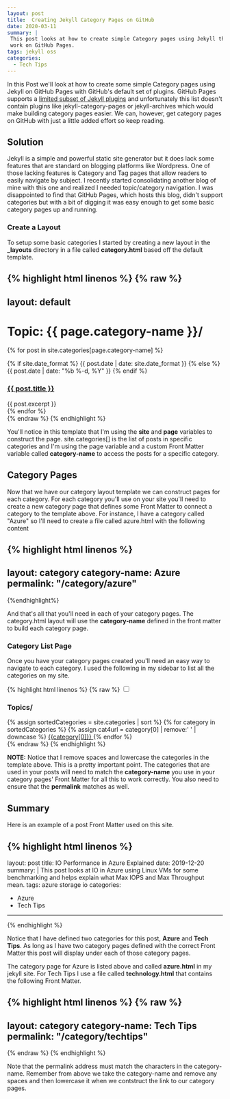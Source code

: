 ```yaml
---
layout: post
title:  Creating Jekyll Category Pages on GitHub
date: 2020-03-11
summary: |
 This post looks at how to create simple Category pages using Jekyll that will
 work on GitHub Pages.
tags: jekyll oss
categories:
  - Tech Tips
---
```

In this Post we'll look at how to create some simple Category pages using Jekyll
on GitHub Pages with GitHub's default set of plugins.  GitHub Pages supports a
[limited subset of Jekyll plugins](https://pages.github.com/versions/) and
unfortunately this list doesn't contain plugins like jekyll-category-pages or
jekyll-archives which would make building category pages easier.  We can,
however, get category pages on GitHub with just a little added effort so keep
reading.

## Solution

Jekyll is a simple and powerful static site generator but it does lack some
features that are standard on blogging platforms like Wordpress.  One of those
lacking features is Category and Tag pages that allow readers to easily navigate
by subject.  I recently started consolidating another blog of mine with this one
and realized I needed topic/category navigation.  I was disappointed to find
that GitHub Pages, which hosts this blog, didn't support categories but with a
bit of digging it was easy enough to get some basic category pages up and
running.

### Create a Layout
To setup some basic categories I started by creating a new layout in the __\_layouts__ 
directory in a file called __category.html__ based off the default template.

{% highlight html linenos %}
{% raw %}
---
layout: default
---
<div class="categories">
    <h1 class="h1 category-title">
      Topic:&nbsp;{{ page.category-name }}/
    </h1>
    <div class="posts">
      {% for post in site.categories[page.category-name] %}
        <div class="post py3">
          <p class="post-meta">
        {% if site.date_format %}
            {{ post.date | date: site.date_format }}
        {% else %}
            {{ post.date | date: "%b %-d, %Y" }}
        {% endif %}
        </p>
          <a href="{{ post.url | relative_url }}" class="post-link">
            <h3 class="h1 post-title">
              {{ post.title }}
            </h3>
          </a>
          <span class="post-summary">
              {{ post.excerpt }}
          </span>
        </div>
      {% endfor %}
    </div>
</div>
{% endraw %}
{% endhighlight %}

You'll notice in this template that I'm using the __site__ and __page__
variables to construct the page. site.categories[] is the list of posts
in specific categories and I'm using the page variable and a custom Front Matter
variable called __category-name__ to access the posts for a specific category.

## Category Pages
Now that we have our category layout template we can construct pages for each
category.  For each category you'll use on your site you'll need to create a new
category page that defines some Front Matter to connect a category to the
template above.  For instance, I have a category called "Azure" so I'll need to
create a file called azure.html with the following content

{% highlight html linenos %}
---
layout: category
category-name: Azure
permalink: "/category/azure"
---
{%endhighlight%}

And that's all that you'll need in each of your category pages.  The category.html layout
will use the __category-name__ defined in the front matter to build each category
page.

### Category List Page
Once you have your category pages created you'll need an easy way to navigate to
each category.  I used the following in my sidebar to list all the categories on
my site.  

{% highlight html linenos %}
{% raw %}
<input type="checkbox" class="sidebar-checkbox" id="sidebar-checkbox">

<div class="sidebar" id="sidebar">
  <nav class="sidebar-nav">
   <h3 class="category-topic">Topics/</h3>
    {% assign sortedCategories = site.categories | sort %}
    {% for category in sortedCategories %}
     {% assign cat4url = category[0] | remove:' ' | downcase %}
     <a class="sidebar-nav-item" href="{{site.baseurl}}/category/{{cat4url}}">
        {{category[0]}}
     </a>
    {% endfor %}
  </nav>

</div>
{% endraw %}
{% endhighlight %}

__NOTE:__ Notice that I remove spaces and lowercase the categories in the
template above. This is a pretty important point. The categories that are used
in your posts will need to match the __category-name__ you use in your category
pages' Front Matter for all this to work correctly.  You also need to ensure
that the __permalink__ matches as well.

## Summary
Here is an example of a post Front Matter used on this site.  

{% highlight html linenos %}
---
layout: post
title:  IO Performance in Azure Explained
date: 2019-12-20
summary: |
 This post looks at IO in Azure using Linux VMs for some
 benchmarking and helps explain what Max IOPS and Max Throughput 
 mean.
tags: azure storage io
categories:
  - Azure
  - Tech Tips
---
{% endhighlight %}

Notice that I have defined two categories for this post, __Azure__ and __Tech
Tips__. As long as I have two category pages defined with the correct Front
Matter this post will display under each of those category pages.

The category page for Azure is listed above and called __azure.html__ in my jekyll
site.  For Tech Tips I use a file called __technology.html__ that contains the
following Front Matter.  

{% highlight html linenos %}
{% raw %}
---
layout: category 
category-name: Tech Tips 
permalink: "/category/techtips"
---
{% endraw %}
{% endhighlight %}

Note that the permalink address must match the characters in the category-name.
Remember from above we take the category-name and remove any spaces and then
lowercase it when we contstruct the link to our category pages.


